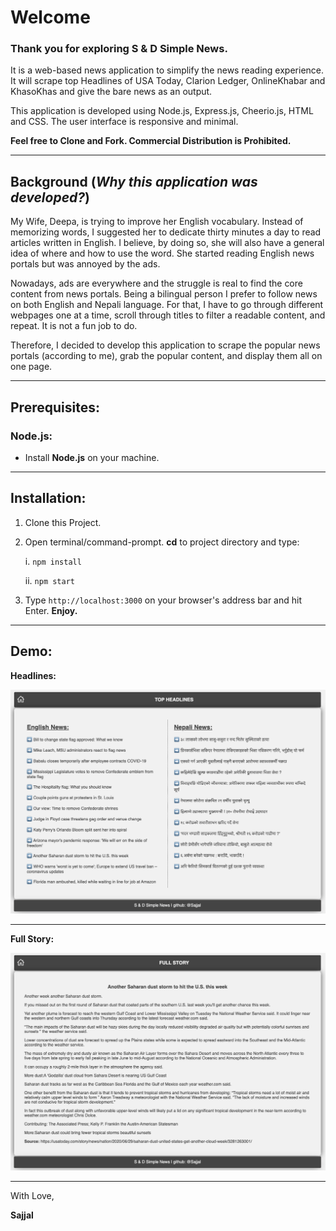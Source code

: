 # Welcome

### Thank you for exploring S & D Simple News.

It is a web-based news application to simplify the news reading experience. It will scrape top Headlines of USA Today, Clarion Ledger, OnlineKhabar and KhasoKhas and give the bare news as an output.

This application is developed using Node.js, Express.js, Cheerio.js, HTML and CSS. The user interface is responsive and minimal.

**Feel free to Clone and Fork. Commercial Distribution is Prohibited.**

---

## Background (_Why this application was developed?_)

My Wife, Deepa, is trying to improve her English vocabulary. Instead of memorizing words, I suggested her to dedicate thirty minutes a day to read articles written in English. I believe, by doing so, she will also have a general idea of where and how to use the word. She started reading English news portals but was annoyed by the ads.

Nowadays, ads are everywhere and the struggle is real to find the core content from news portals. Being a bilingual person I prefer to follow news on both English and Nepali language. For that, I have to go through different webpages one at a time, scroll through titles to filter a readable content, and repeat. It is not a fun job to do.

Therefore, I decided to develop this application to scrape the popular news portals (according to me), grab the popular content, and display them all on one page.

---

## Prerequisites:

### Node.js:

- Install **Node.js** on your machine.

---

## Installation:

1. Clone this Project.
2. Open terminal/command-prompt. **cd** to project directory and type:

   i. `npm install`

   ii. `npm start`

3. Type `http://localhost:3000` on your browser's address bar and hit Enter. **Enjoy.**


---

## Demo:

**Headlines:**

<img src="https://github.com/Sajjal/Simple-News/blob/master/public/images/Screenshots/headlines.png">

---

**Full Story:**

<img src="https://github.com/Sajjal/Simple-News/blob/master/public/images/Screenshots/fullStory.png">

---

With Love,

**Sajjal**